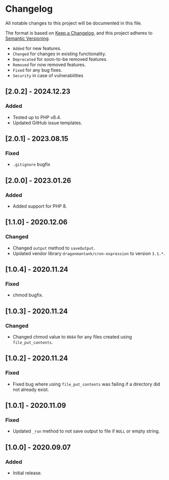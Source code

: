 # Changelog

All notable changes to this project will be documented in this file.

The format is based on [Keep a Changelog](https://keepachangelog.com/en/1.0.0/),
and this project adheres to [Semantic Versioning](https://semver.org/spec/v2.0.0.html).

- `Added` for new features.
- `Changed` for changes in existing functionality.
- `Deprecated` for soon-to-be removed features.
- `Removed` for now removed features.
- `Fixed` for any bug fixes.
- `Security` in case of vulnerabilities

## [2.0.2] - 2024.12.23

### Added

- Tested up to PHP v8.4.
- Updated GitHub issue templates.

## [2.0.1] - 2023.08.15

### Fixed

- `.gitignore` bugfix

## [2.0.0] - 2023.01.26

### Added

- Added support for PHP 8.

## [1.1.0] - 2020.12.06

### Changed

- Changed `output` method to `saveOutput`.
- Updated vendor library `dragonmantank/cron-expression` to version `3.1.*`.

## [1.0.4] - 2020.11.24

### Fixed

- chmod bugfix.

## [1.0.3] - 2020.11.24

### Changed

- Changed chmod value to `0664` for any files created using `file_put_contents`.

## [1.0.2] - 2020.11.24

### Fixed

- Fixed bug where using `file_put_contents` was failing if a directory did not already exist.

## [1.0.1] - 2020.11.09

### Fixed

- Updated `_run` method to not save output to file if `NULL` or empty string.

## [1.0.0] - 2020.09.07

### Added

- Initial release.